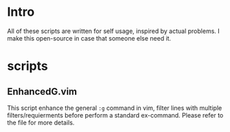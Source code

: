 # Intro

All of these scripts are written for self usage, inspired by actual problems.
I make this open-source in case that someone else need it.


# scripts

## EnhancedG.vim

This script enhance the general `:g` command in vim, filter lines with multiple
filters/requierments before perform a standard ex-command. Please refer to the
file for more details.
